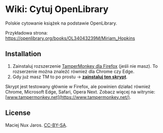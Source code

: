 # Wiki: Cytuj OpenLibrary

Polskie cytowanie książek na podstawie OpenLibrary.

Przykładowa strona:
https://openlibrary.org/books/OL34043239M/Miriam_Hopkins

Installation
--------------------

1. Zainstaluj rozszerzenie [TamperMonkey dla Firefox](https://addons.mozilla.org/pl/firefox/addon/tampermonkey/) (jeśli nie masz). To rozserzenie można znaleźć również dla Chrome czy Edge.
2. Gdy już masz TM to po prostu &rarr; **[zainstaluj ten skrypt](https://github.com/Eccenux/wiki-CytujOpenLibrary/raw/master/CytujOpenLibrary.user.js)**.

Skrypt jest testowany głównie w Firefox, ale powinien działać również Chrome, Microsoft Edge, Safari, Opera Next. Zobacz więcej na witrynie: [www.tampermonkey.net](https://www.tampermonkey.net/). 

License
--------------------

Maciej Nux Jaros.
[CC-BY-SA](https://creativecommons.org/licenses/by-sa/3.0/).
